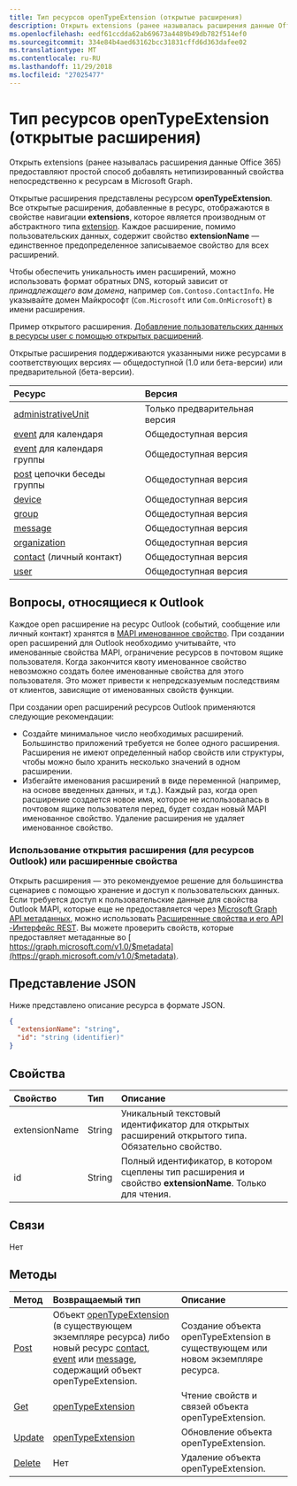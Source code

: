 ```yaml
---
title: Тип ресурсов openTypeExtension (открытые расширения)
description: Открыть extensions (ранее называлась расширения данные Office 365) предоставляют простой способ добавлять нетипизированный свойства непосредственно к ресурсам в Microsoft Graph.
ms.openlocfilehash: eedf61ccdda62ab69673a4489b49db782f514ef0
ms.sourcegitcommit: 334e84b4aed63162bcc31831cffd6d363dafee02
ms.translationtype: MT
ms.contentlocale: ru-RU
ms.lasthandoff: 11/29/2018
ms.locfileid: "27025477"
---
```

# <a name="opentypeextension-resource-type-open-extensions"></a>Тип ресурсов openTypeExtension (открытые расширения)

Открыть extensions (ранее называлась расширения данные Office 365) предоставляют простой способ добавлять нетипизированный свойства непосредственно к ресурсам в Microsoft Graph.

Открытые расширения представлены ресурсом **openTypeExtension**. Все открытые расширения, добавленные в ресурс, отображаются в свойстве навигации **extensions**, которое является производным от абстрактного типа [extension](extension.md). Каждое расширение, помимо пользовательских данных, содержит свойство **extensionName** — единственное предопределенное записываемое свойство для всех расширений.

Чтобы обеспечить уникальность имен расширений, можно использовать формат обратных DNS, который зависит от _принадлежащего вам домена_, например `Com.Contoso.ContactInfo`. Не указывайте домен Майкрософт (`Com.Microsoft` или `Com.OnMicrosoft`) в имени расширения.

Пример открытого расширения. [Добавление пользовательских данных в ресурсы user с помощью открытых расширений](/graph/extensibility-open-users).

Открытые расширения поддерживаются указанными ниже ресурсами в соответствующих версиях — общедоступной (1.0 или бета-версии) или предварительной (бета-версии).

|Ресурс |Версия |
|:---------------|:-------|
| [administrativeUnit](/graph/api/resources/administrativeunit?view=graph-rest-beta)  | Только предварительная версия |
| [event](event.md) для календаря | Общедоступная версия |
| [event](event.md) для календаря группы | Общедоступная версия |
| [post](post.md) цепочки беседы группы | Общедоступная версия |
| [device](device.md) | Общедоступная версия |
| [group](group.md) | Общедоступная версия |
| [message](message.md) | Общедоступная версия |
| [organization](organization.md) | Общедоступная версия |
| [contact](contact.md) (личный контакт) | Общедоступная версия |
| [user](user.md) | Общедоступная версия |

## <a name="outlook-specific-considerations"></a>Вопросы, относящиеся к Outlook

Каждое open расширение на ресурс Outlook (событий, сообщение или личный контакт) хранятся в [MAPI именованное свойство](https://msdn.microsoft.com/library/cc765864(v=office.15).aspx). При создании open расширений для Outlook необходимо учитывайте, что именованные свойства MAPI, ограничение ресурсов в почтовом ящике пользователя. Когда закончится квоту именованное свойство невозможно создать более именованные свойства для этого пользователя. Это может привести к непредсказуемым последствиям от клиентов, зависящие от именованных свойств функции.

При создании open расширений ресурсов Outlook применяются следующие рекомендации:

- Создайте минимальное число необходимых расширений. Большинство приложений требуется не более одного расширения. Расширения не имеют определенный набор свойств или структуры, чтобы можно было хранить несколько значений в одном расширении.
- Избегайте именования расширений в виде переменной (например, на основе введенных данных, и т.д.). Каждый раз, когда open расширение создается новое имя, которое не использовалась в почтовом ящике пользователя перед, будет создан новый MAPI именованное свойство. Удаление расширения не удаляет именованное свойство.

### <a name="use-open-extensions-for-outlook-resources-or-extended-properties"></a>Использование открытия расширения (для ресурсов Outlook) или расширенные свойства

Открыть расширения — это рекомендуемое решение для большинства сценариев с помощью хранение и доступ к пользовательских данных. Если требуется доступ к пользовательские данные для свойства Outlook MAPI, которые еще не предоставляется через [Microsoft Graph API метаданных](https://developer.microsoft.com/graph/docs/overview/call_api), можно использовать [Расширенные свойства и его API -Интерфейс REST](extended-properties-overview.md). Вы можете проверить свойств, которые предоставляет метаданные во [ https://graph.microsoft.com/v1.0/$metadata](https://graph.microsoft.com/v1.0/$metadata).

## <a name="json-representation"></a>Представление JSON

Ниже представлено описание ресурса в формате JSON.

<!--{
  "blockType": "resource",
  "openType": true,
  "optionalProperties": [],
  "baseType": "microsoft.graph.extension",
  "@odata.type": "microsoft.graph.openTypeExtension"
}-->

```json
{
  "extensionName": "string",
  "id": "string (identifier)"
}

```

## <a name="properties"></a>Свойства

|Свойство | Тип | Описание |
|:---------------|:--------|:----------|
|extensionName|String|Уникальный текстовый идентификатор для открытых расширений открытого типа. Обязательно свойство.|
|id|String| Полный идентификатор, в котором сцеплены тип расширения и свойство **extensionName**. Только для чтения.|

## <a name="relationships"></a>Связи

Нет

## <a name="methods"></a>Методы

|Метод | Возвращаемый тип | Описание |
|:---------------|:--------|:----------|
|[Post](../api/opentypeextension-post-opentypeextension.md) | Объект [openTypeExtension](opentypeextension.md) (в существующем экземпляре ресурса) либо новый ресурс [contact](../resources/contact.md), [event](../resources/event.md) или [message](../resources/message.md), содержащий объект openTypeExtension. | Создание объекта openTypeExtension в существующем или новом экземпляре ресурса.|
|[Get](../api/opentypeextension-get.md) | [openTypeExtension](opentypeextension.md) |Чтение свойств и связей объекта openTypeExtension.|
|[Update](../api/opentypeextension-update.md) | [openTypeExtension](opentypeextension.md) |Обновление объекта openTypeExtension. |
|[Delete](../api/opentypeextension-delete.md) | Нет |Удаление объекта openTypeExtension. |

<!-- uuid: 8fcb5dbc-d5aa-4681-8e31-b001d5168d79
2015-10-25 14:57:30 UTC -->
<!-- {
  "type": "#page.annotation",
  "description": "openTypeExtension resource",
  "keywords": "",
  "section": "documentation",
  "tocPath": ""
}-->
